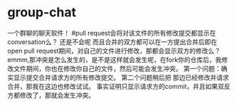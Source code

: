 # group-chat
一个群聊的聊天软件！
#pull request会将对该文件的所有修改提交都显示在conversation么？
还是不会呢
而且合并的双方都可以在一方提出合并后即在open pull request期间，对自己的文件进行修改，那都会显示双方的修改么？
emmm,那冲突是怎么发生的，是不是这样就会发生呢，在fork你的仓库后，我修改文件期间，你也在修改你自己的文件，然后可能会发生冲突。
第一个问题：确实显示提交合并请求方的所有修改提交。
第二个问题稍后把
那边已经修改并请求合并，那我在这边也修改试试。
事实证明只显示请求方的commit，并且如果双反方都修改了，那就会发生冲突。
